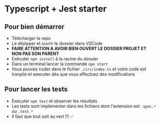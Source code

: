 # Typescript + Jest starter

## Pour bien démarrer
  - Télécharger le repo 
  - Le dézipper et ouvrir le dossier dans VSCode 
  - __FAIRE ATTENTION A AVOIR BIEN OUVERT LE DOSSIER PROJET ET NON PAS SON PARENT__
  - Exécuter `npm install` à la racine du dossier
  - Dans un terminal lancer la commande `npm start`
  - Vous pouvez coder dans le fichier `./src/index.ts` et votre code est tranpile et executer dès que vous effectuez des modifications

## Pour lancer les tests
  - Executer `npm test` et observer les résultats
  - Les tests sont implémenter dans les fichiers dont l'extension est `.spec.*` ou `.test.*`
  - Il faut que tout soit au vert !!! ✅
